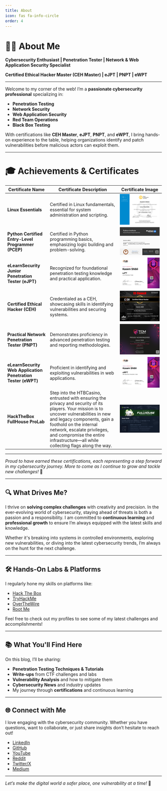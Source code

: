 ```yaml
---
title: About
icon: fas fa-info-circle
order: 4
---
```


# 👨‍💻 About Me

**Cybersecurity Enthusiast | Penetration Tester | Network & Web Application Security Specialist**  

**Certified Ethical Hacker Master (CEH Master) | eJPT | PNPT | eWPT**

---

Welcome to my corner of the web! I’m a **passionate cybersecurity professional** specializing in:

- **Penetration Testing**
- **Network Security**
- **Web Application Security**
- **Red Team Operations**
- **Black Box Testing**

With certifications like **CEH Master**, **eJPT**, **PNPT**, and **eWPT**, I bring hands-on experience to the table, helping organizations identify and patch vulnerabilities before malicious actors can exploit them.

---

# 🎓 Achievements & Certificates


| **Certificate Name** | **Certificate Description** | **Certificate Image** |
| -------------------- | --------------------------- | --------------------- |
| **Linux Essentials** | Certified in Linux fundamentals, essential for system administration and scripting. | ![Linux Essentials](/assets/img/post_img/Certificates/lpi.png) |
| **Python Certified Entry-Level Programmer (PCEP)** | Certified in Python programming basics, emphasizing logic building and problem-solving. | ![PCEP](/assets/img/post_img/Certificates/pcep.png) |
| **eLearnSecurity Junior Penetration Tester (eJPT)** | Recognized for foundational penetration testing knowledge and practical application. | ![eJPT](/assets/img/post_img/Certificates/ejpt.png) |
| **Certified Ethical Hacker (CEH)** | Credentialed as a CEH, showcasing skills in identifying vulnerabilities and securing systems. | ![CEH](/assets/img/post_img/Certificates/ceh.png) |
| **Practical Network Penetration Tester (PNPT)** | Demonstrates proficiency in advanced penetration testing and reporting methodologies. | ![PNPT](/assets/img/post_img/Certificates/pnpt.png) |
| **eLearnSecurity Web Application Penetration Tester (eWPT)** | Proficient in identifying and exploiting vulnerabilities in web applications. | ![eWPT](/assets/img/post_img/Certificates/ewpt.png) |
| **HackTheBox FullHouse ProLab** | Step into the HTBCasino, entrusted with ensuring the privacy and security of its players. Your mission is to uncover vulnerabilities in new and legacy components, gain a foothold on the internal network, escalate privileges, and compromise the entire infrastructure—all while collecting flags along the way. | ![HTB FullHouse](/assets/img/post_img/Certificates/htb-fh.png) |

---

*Proud to have earned these certifications, each representing a step forward in my cybersecurity journey. More to come as I continue to grow and tackle new challenges!* 🚀


---

## 🔍 What Drives Me?

I thrive on **solving complex challenges** with creativity and precision. In the ever-evolving world of cybersecurity, staying ahead of threats is both a passion and a responsibility. I am committed to **continuous learning** and **professional growth** to ensure I’m always equipped with the latest skills and knowledge.

Whether it's breaking into systems in controlled environments, exploring new vulnerabilities, or diving into the latest cybersecurity trends, I’m always on the hunt for the next challenge.

---

## 🛠️ Hands-On Labs & Platforms

I regularly hone my skills on platforms like:

- [Hack The Box](https://app.hackthebox.com/profile/671151)  
- [TryHackMe](https://tryhackme.com/p/kasemsh)  
- [OverTheWire](https://overthewire.org/)  
- [Root Me](https://www.root-me.org/)  

Feel free to check out my profiles to see some of my latest challenges and accomplishments!

---

## 📚 What You'll Find Here

On this blog, I’ll be sharing:

- **Penetration Testing Techniques & Tutorials**
- **Write-ups** from CTF challenges and labs
- **Vulnerability Analysis** and how to mitigate them
- **Cybersecurity News** and industry updates
- My journey through **certifications** and continuous learning

---

## 🌐 Connect with Me

I love engaging with the cybersecurity community. Whether you have questions, want to collaborate, or just share insights don’t hesitate to reach out!

- [LinkedIn](https://linkedin.com/in/kasemshibli)  
- [GitHub](https://github.com/kasem545)  
- [YouTube](#)  
- [Reddit](#)  
- [Twitter/X](https://x.com/kasem_shibli)  
- [Medium](#)  

---

*Let’s make the digital world a safer place, one vulnerability at a time!* 🔐
